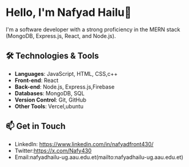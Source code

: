 # Hello, I'm Nafyad Hailu👋

I'm a software developer with a strong proficiency in the MERN stack (MongoDB, Express.js, React, and Node.js).

## 🛠️ Technologies & Tools

- **Languages**: JavaScript, HTML, CSS,c++
- **Front-end**: React
- **Back-end**: Node.js, Express.js,Firebase
- **Databases**: MongoDB, SQL
- **Version Control**: Git, GitHub
- **Other Tools**: Vercel,ubuntu


## 📫 Get in Touch

- LinkedIn: https://www.linkedin.com/in/nafyadfront430/
- Twitter:https://x.com/Nafy430
- Email:nafyadhailu-ug.aau.edu.et(mailto:nafyadhailu-ug.aau.edu.et)
